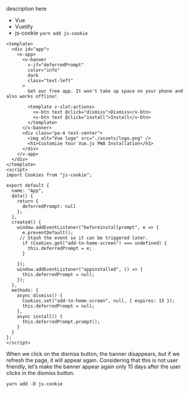 description here

- Vue
- Vuetify
- js-cookie `yarn add js-cookie`

```vue
<template>
  <div id="app">
    <v-app>
      <v-banner
        v-if="deferredPrompt"
        color="info"
        dark
        class="text-left"
      >
        Get our free app. It won't take up space on your phone and also works offline!
        
        <template v-slot:actions>
          <v-btn text @click="dismiss">Dismiss</v-btn>
          <v-btn text @click="install">Install</v-btn>
        </template>
      </v-banner>
      <div class="pa-4 text-center">
        <img alt="Vue logo" src="./assets/logo.png" />
        <h1>Customize Your Vue.js PWA Installation</h1>
      </div>
    </v-app>
  </div>
</template>
<script>
import Cookies from "js-cookie";

export default {
  name: "App",
  data() {
    return {
      deferredPrompt: null
    };
  },
  created() {
    window.addEventListener("beforeinstallprompt", e => {
      e.preventDefault();
     // Stash the event so it can be triggered later.
      if (Cookies.get("add-to-home-screen") === undefined) {
        this.deferredPrompt = e;
      }

    });
    window.addEventListener("appinstalled", () => {
      this.deferredPrompt = null;
    });
  },
  methods: {
    async dismiss() {
      Cookies.set("add-to-home-screen", null, { expires: 15 });
      this.deferredPrompt = null;
    },
    async install() {
      this.deferredPrompt.prompt();
    }
  }
};
</script>
```
When we click on the dismiss button, the banner disappears, but if we refresh the page, it will appear again. Considering that this is not user friendly, let’s make the banner appear again only 15 days after the user clicks in the dismiss button.

```shell
yarn add -D js-cookie
```
